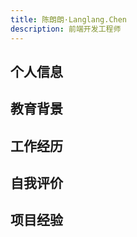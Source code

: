 ```yaml
---
title: 陈朗朗·Langlang.Chen
description: 前端开发工程师
---
```


## 个人信息

## 教育背景

## 工作经历

## 自我评价

## 项目经验
